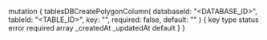 mutation {
    tablesDBCreatePolygonColumn(
        databaseId: "<DATABASE_ID>",
        tableId: "<TABLE_ID>",
        key: "",
        required: false,
        default: ""
    ) {
        key
        type
        status
        error
        required
        array
        _createdAt
        _updatedAt
        default
    }
}
